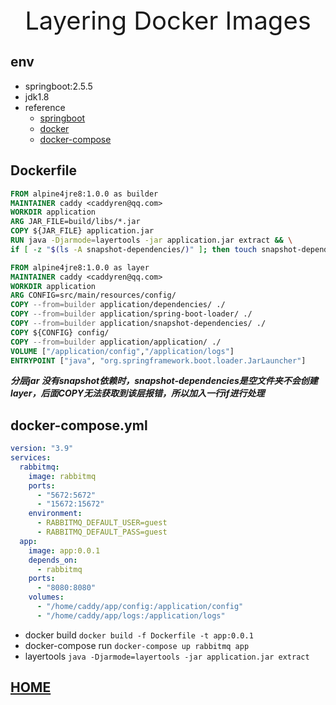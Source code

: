 <div style="text-align: center;font-size: 40px;">Layering Docker Images</div>

## env

- springboot:2.5.5
- jdk1.8
- reference
    - [springboot](https://docs.spring.io/spring-boot/docs/2.5.x/reference/html/features.html#features.container-images)
    - [docker](https://docs.docker.com/develop/develop-images/multistage-build/)
    - [docker-compose](https://docs.docker.com/compose/reference/)

## Dockerfile

```dockerfile
FROM alpine4jre8:1.0.0 as builder
MAINTAINER caddy <caddyren@qq.com>
WORKDIR application
ARG JAR_FILE=build/libs/*.jar
COPY ${JAR_FILE} application.jar
RUN java -Djarmode=layertools -jar application.jar extract && \
if [ -z "$(ls -A snapshot-dependencies/)" ]; then touch snapshot-dependencies/v; else echo "snapshot-dependencies is not Empty"; fi

FROM alpine4jre8:1.0.0 as layer
MAINTAINER caddy <caddyren@qq.com>
WORKDIR application
ARG CONFIG=src/main/resources/config/
COPY --from=builder application/dependencies/ ./
COPY --from=builder application/spring-boot-loader/ ./
COPY --from=builder application/snapshot-dependencies/ ./
COPY ${CONFIG} config/
COPY --from=builder application/application/ ./
VOLUME ["/application/config","/application/logs"]
ENTRYPOINT ["java", "org.springframework.boot.loader.JarLauncher"]
```

***分层jar 没有snapshot依赖时，snapshot-dependencies是空文件夹不会创建layer，后面COPY无法获取到该层报错，所以加入一行if进行处理***

## docker-compose.yml

```yaml
version: "3.9"
services:
  rabbitmq:
    image: rabbitmq
    ports:
      - "5672:5672"
      - "15672:15672"
    environment:
      - RABBITMQ_DEFAULT_USER=guest
      - RABBITMQ_DEFAULT_PASS=guest
  app:
    image: app:0.0.1
    depends_on:
      - rabbitmq
    ports:
      - "8080:8080"
    volumes:
      - "/home/caddy/app/config:/application/config"
      - "/home/caddy/app/logs:/application/logs"
```

- docker build `docker build -f Dockerfile -t app:0.0.1`
- docker-compose run `docker-compose up rabbitmq app`
- layertools `java -Djarmode=layertools -jar application.jar extract`

## [HOME](../../../index.md)